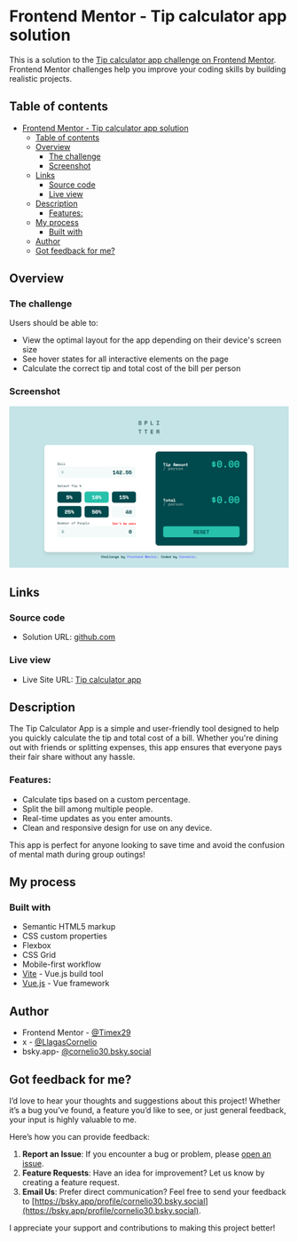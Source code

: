 # Frontend Mentor - Tip calculator app solution

This is a solution to the [Tip calculator app challenge on Frontend Mentor](https://www.frontendmentor.io/challenges/tip-calculator-app-ugJNGbJUX). Frontend Mentor challenges help you improve your coding skills by building realistic projects.

## Table of contents

- [Frontend Mentor - Tip calculator app solution](#frontend-mentor---tip-calculator-app-solution)
  - [Table of contents](#table-of-contents)
  - [Overview](#overview)
    - [The challenge](#the-challenge)
    - [Screenshot](#screenshot)
  - [Links](#links)
    - [Source code](#source-code)
    - [Live view](#live-view)
  - [Description](#description)
    - [Features:](#features)
  - [My process](#my-process)
    - [Built with](#built-with)
  - [Author](#author)
  - [Got feedback for me?](#got-feedback-for-me)

## Overview

### The challenge

Users should be able to:

- View the optimal layout for the app depending on their device's screen size
- See hover states for all interactive elements on the page
- Calculate the correct tip and total cost of the bill per person

### Screenshot
![](./public/design/active-states.jpg)

## Links

### Source code
- Solution URL: [github.com](https://github.com/Cornelio-II/tip-calculator-app)
  
### Live view 
- Live Site URL: [Tip calculator app](https://Cornelio-II.github.io/tip-calculator-app/)
  

## Description

The Tip Calculator App is a simple and user-friendly tool designed to help you quickly calculate the tip and total cost of a bill. Whether you're dining out with friends or splitting expenses, this app ensures that everyone pays their fair share without any hassle.

### Features:
- Calculate tips based on a custom percentage.
- Split the bill among multiple people.
- Real-time updates as you enter amounts.
- Clean and responsive design for use on any device.

This app is perfect for anyone looking to save time and avoid the confusion of mental math during group outings!


## My process

### Built with

- Semantic HTML5 markup
- CSS custom properties
- Flexbox
- CSS Grid
- Mobile-first workflow
- [Vite](https://vite.dev/) - Vue.js build tool
- [Vue.js](https://vuejs.org) - Vue framework

## Author

- Frontend Mentor - [@Timex29](https://www.frontendmentor.io/profile/Timex29)
- x - [@LlagasCornelio](https://x.com/LlagasCornelio)
- bsky.app- [@cornelio30.bsky.social](https://bsky.app/profile/cornelio30.bsky.social)


## Got feedback for me?

I’d love to hear your thoughts and suggestions about this project! Whether it’s a bug you’ve found, a feature you’d like to see, or just general feedback, your input is highly valuable to me.

Here’s how you can provide feedback:

1. **Report an Issue**: If you encounter a bug or problem, please [open an issue](https://github.com/Timex29/tip-calculator-app/issues).
2. **Feature Requests**: Have an idea for improvement? Let us know by creating a feature request.
3. **Email Us**: Prefer direct communication? Feel free to send your feedback to [https://bsky.app/profile/cornelio30.bsky.social](https://bsky.app/profile/cornelio30.bsky.social).

I appreciate your support and contributions to making this project better!
